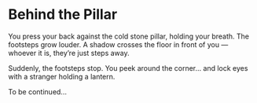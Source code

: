 # Behind the Pillar

You press your back against the cold stone pillar, holding your breath. The footsteps grow louder. A shadow crosses the floor in front of you — whoever it is, they’re just steps away.

Suddenly, the footsteps stop. You peek around the corner… and lock eyes with a stranger holding a lantern.

To be continued...
